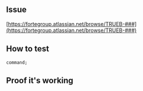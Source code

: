 ## Issue

[https://fortegroup.atlassian.net/browse/TRUEB-###](https://fortegroup.atlassian.net/browse/TRUEB-###)

## How to test

```node
command;
```

## Proof it's working
